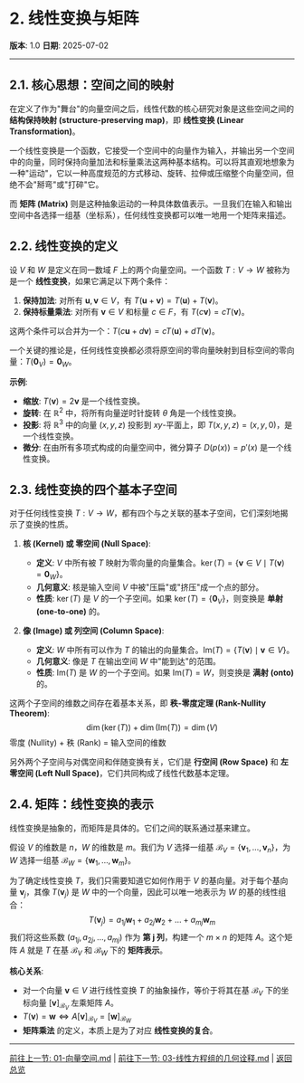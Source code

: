 # 2. 线性变换与矩阵

**版本**: 1.0
**日期**: 2025-07-02

---

## 2.1. 核心思想：空间之间的映射

在定义了作为"舞台"的向量空间之后，线性代数的核心研究对象是这些空间之间的 **结构保持映射 (structure-preserving map)**，即 **线性变换 (Linear Transformation)**。

一个线性变换是一个函数，它接受一个空间中的向量作为输入，并输出另一个空间中的向量，同时保持向量加法和标量乘法这两种基本结构。可以将其直观地想象为一种"运动"，它以一种高度规范的方式移动、旋转、拉伸或压缩整个向量空间，但绝不会"掰弯"或"打碎"它。

而 **矩阵 (Matrix)** 则是这种抽象运动的一种具体数值表示。一旦我们在输入和输出空间中各选择一组基（坐标系），任何线性变换都可以唯一地用一个矩阵来描述。

## 2.2. 线性变换的定义

设 $V$ 和 $W$ 是定义在同一数域 $F$ 上的两个向量空间。一个函数 $T: V \to W$ 被称为是一个 **线性变换**，如果它满足以下两个条件：

1. **保持加法**: 对所有 $\mathbf{u}, \mathbf{v} \in V$，有 $T(\mathbf{u} + \mathbf{v}) = T(\mathbf{u}) + T(\mathbf{v})$。
2. **保持标量乘法**: 对所有 $\mathbf{v} \in V$ 和标量 $c \in F$，有 $T(c\mathbf{v}) = cT(\mathbf{v})$。

这两个条件可以合并为一个：$T(c\mathbf{u} + d\mathbf{v}) = cT(\mathbf{u}) + dT(\mathbf{v})$。

一个关键的推论是，任何线性变换都必须将原空间的零向量映射到目标空间的零向量：$T(\mathbf{0}_V) = \mathbf{0}_W$。

**示例**:

* **缩放**: $T(\mathbf{v}) = 2\mathbf{v}$ 是一个线性变换。
* **旋转**: 在 $\mathbb{R}^2$ 中，将所有向量逆时针旋转 $\theta$ 角是一个线性变换。
* **投影**: 将 $\mathbb{R}^3$ 中的向量 $(x, y, z)$ 投影到 $xy$-平面上，即 $T(x,y,z)=(x,y,0)$，是一个线性变换。
* **微分**: 在由所有多项式构成的向量空间中，微分算子 $D(p(x)) = p'(x)$ 是一个线性变换。

## 2.3. 线性变换的四个基本子空间

对于任何线性变换 $T: V \to W$，都有四个与之关联的基本子空间，它们深刻地揭示了变换的性质。

1. **核 (Kernel) 或 零空间 (Null Space)**:
    * **定义**: $V$ 中所有被 $T$ 映射为零向量的向量集合。$\ker(T) = \{\mathbf{v} \in V \mid T(\mathbf{v}) = \mathbf{0}_W\}$。
    * **几何意义**: 核是输入空间 $V$ 中被"压扁"或"挤压"成一个点的部分。
    * **性质**: $\ker(T)$ 是 $V$ 的一个子空间。如果 $\ker(T) = \{\mathbf{0}_V\}$，则变换是 **单射 (one-to-one)** 的。

2. **像 (Image) 或 列空间 (Column Space)**:
    * **定义**: $W$ 中所有可以作为 $T$ 的输出的向量集合。$\text{Im}(T) = \{T(\mathbf{v}) \mid \mathbf{v} \in V\}$。
    * **几何意义**: 像是 $T$ 在输出空间 $W$ 中"能到达"的范围。
    * **性质**: $\text{Im}(T)$ 是 $W$ 的一个子空间。如果 $\text{Im}(T)=W$，则变换是 **满射 (onto)** 的。

这两个子空间的维数之间存在着基本关系，即 **秩-零度定理 (Rank-Nullity Theorem)**:
$$
\dim(\ker(T)) + \dim(\text{Im}(T)) = \dim(V)
$$
零度 (Nullity) + 秩 (Rank) = 输入空间的维数

另外两个子空间与对偶空间和伴随变换有关，它们是 **行空间 (Row Space)** 和 **左零空间 (Left Null Space)**，它们共同构成了线性代数基本定理。

## 2.4. 矩阵：线性变换的表示

线性变换是抽象的，而矩阵是具体的。它们之间的联系通过基来建立。

假设 $V$ 的维数是 $n$，$W$ 的维数是 $m$。我们为 $V$ 选择一组基 $\mathcal{B}_V = \{\mathbf{v}_1, \dots, \mathbf{v}_n\}$，为 $W$ 选择一组基 $\mathcal{B}_W = \{\mathbf{w}_1, \dots, \mathbf{w}_m\}$。

为了确定线性变换 $T$，我们只需要知道它如何作用于 $V$ 的基向量。对于每个基向量 $\mathbf{v}_j$，其像 $T(\mathbf{v}_j)$ 是 $W$ 中的一个向量，因此可以唯一地表示为 $W$ 的基的线性组合：
$$
T(\mathbf{v}_j) = a_{1j}\mathbf{w}_1 + a_{2j}\mathbf{w}_2 + \dots + a_{mj}\mathbf{w}_m
$$
我们将这些系数 $(a_{1j}, a_{2j}, \dots, a_{mj})$ 作为 **第 j 列**，构建一个 $m \times n$ 的矩阵 $A$。这个矩阵 $A$ 就是 $T$ 在基 $\mathcal{B}_V$ 和 $\mathcal{B}_W$ 下的 **矩阵表示**。

**核心关系**:

* 对一个向量 $\mathbf{v} \in V$ 进行线性变换 $T$ 的抽象操作，等价于将其在基 $\mathcal{B}_V$ 下的坐标向量 $[\mathbf{v}]_{\mathcal{B}_V}$ 左乘矩阵 $A$。
* $T(\mathbf{v}) = \mathbf{w} \iff A[\mathbf{v}]_{\mathcal{B}_V} = [\mathbf{w}]_{\mathcal{B}_W}$
* **矩阵乘法** 的定义，本质上是为了对应 **线性变换的复合**。

---
[前往上一节: 01-向量空间.md](./01-向量空间.md) | [前往下一节: 03-线性方程组的几何诠释.md](./03-线性方程组的几何诠释.md) | [返回总览](./00-线性代数总览.md)
